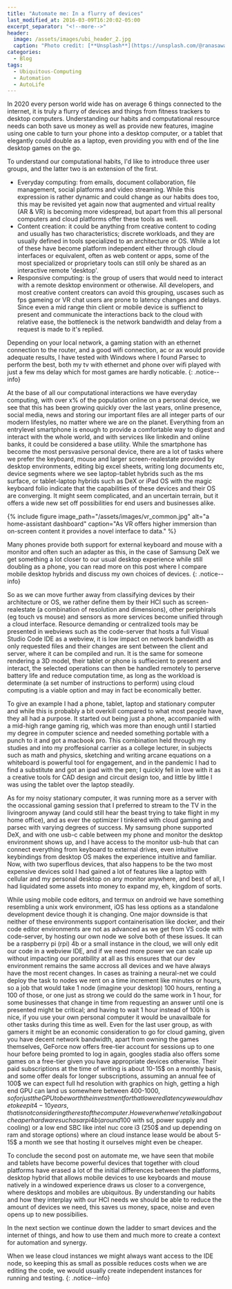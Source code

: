 ```yaml
---
title: "Automate me: In a flurry of devices"
last_modified_at: 2016-03-09T16:20:02-05:00
excerpt_separator: "<!--more-->"
header:
  image: /assets/images/ubi_header_2.jpg
  caption: "Photo credit: [**Unsplash**](https://unsplash.com/@ranasawalha)"
categories:
  - Blog
tags:
  - Ubiquitous-Computing
  - Automation
  - AutoLife
---
```

In 2020 every person world wide has on average 6 things connected to the internet, it is truly a flurry of devices and things from fitness trackers to desktop computers. Understanding our habits and computational resource needs can both save us money as well as provide new features, imagine using one cable to turn your phone into a desktop computer, or a tablet that elegantly could double as a laptop, even providing you with end of the line desktop games on the go.
<!--more-->

To understand our computational habits, I'd like to introduce three user groups, and the latter two is an extension of the first.
- Everyday computing: from emails, document collaboration, file management, social platforms and video streaming. While this expression is rather dynamic and could change as our habits does too, this may be revisited yet again now that augmented and virtual reality (AR & VR) is becoming more videspread, but apart from this all personal computers and cloud platforms offer these tools as well.
- Content creation: it could be anything from creative content to coding and usually has two characteristics; discrete workloads, and they are usually defined in tools specialized to an architecture or OS. While a lot of these have become platform independent either through cloud interfaces or equivalent, often as web content or apps, some of the most specialized or proprietary tools can still only be shared as an interactive remote 'desktop'.
- Responsive computing: is the group of users that would need to interact with a remote desktop environment or otherwise. All developers, and most creative content creators can avoid this grouping, uscases such as fps gameing or VR chat users are prone to latency changes and delays. Since even a mid range thin client or mobile device is suffienct to present and communicate the interactions back to the cloud with relative ease, the bottleneck is the network bandwidth and delay from a request is made to it's replied. 


Depending on your local network, a gaming station with an ethernet connection to the router, and a good wifi connection, ac or ax would provide adequate results, I have tested with Windows where I found Parsec to perform the best, both my tv with ethernet and phone over wifi played with just a few ms delay which for most games are hardly noticable.
{: .notice--info}

At the base of all our computational interactions we have everyday computing, with over x% of the population online on a personal device, we see that this has been growing quickly over the last years, online presence, social media, news and storing our important files are all integer parts of our modern lifestyles, no matter where we are on the planet. Everything from an entrylevel smartphone is enough to provide a comfortable way to digest and interact with the whole world, and with services like linkedin and online banks, it could be considered a base utility. While the smartphone has become the most persvasive personal device, there are a lot of tasks where we prefer the keyboard, mouse and larger screen-realestate provided by desktop environments, editing big excel sheets, writing long documents etc, device segments where we see laptop-tablet hybrids such as the ms surface, or tablet-laptop hybrids such as DeX or iPad OS with the magic keyboard folio indicate that the capabilities of these devices and their OS are converging. It might seem complicated, and an uncertain terrain, but it offers a wide new set off possibilities for end users and businesses alike.

{% include figure image_path="/assets/images/vr_common.jpg" alt="a home-assistant dashboard" caption="As VR offers higher immersion than on-screen content it provides a novel interface to data." %}

Many phones provide both support for external keyboard and mouse with a monitor and often such an adapter as this, in the case of Samsung DeX we get something a lot closer to our usual desktop experience while still doubling as a phone, you can read more on this post where I compare mobile desktop hybrids and discuss my own choices of devices.
{: .notice--info}

So as we can move further away from classifying devices by their architecture or OS, we rather define them by their HCI such as screen-realestate (a combination of resolution and dimensions), other periphirals (eg touch vs mouse) and sensors as more services become unified through a cloud interface. Resource demanding or centralized tools may be presented in webviews such as the code-server that hosts a full Visual Studio Code IDE as a webview, it is low impact on network bandwidth as only requested files and their changes are sent between the client and server, where it can be compiled and run. It is the same for someone rendering a 3D model, their tablet or phone is suffiecient to present and interact, the selected operations can then be handled remotely to perserve battery life and reduce computation time, as long as the workload is determinate (a set number of instructions to perform) using cloud computing is a viable option and may in fact be economically better.

To give an example I had a phone, tablet, laptop and stationary computer and while this is probably a bit overkill compared to what most people have, they all had a purpose. It started out being just a phone, accompanied with a mid-high range gaming rig, which was more than enough until I startied my degree in computer science and needed something portable with a punch to it and got a macbook pro. This combination held through my studies and into my proffesional carrier as a college lecturer, in subjects such as math and physics, sketching and writing arcane equations on a whiteboard is powerful tool for engagement, and in the pandemic I had to find a substitute and got an ipad with the pen; I quickly fell in love with it as a creative tools for CAD design and circuit design too, and little by little I was using the tablet over the laptop steadily.

As for my noisy stationary computer, it was running more as a server with the occassional gaming session that I preferred to stream to the TV in the livingroom anyway (and could still hear the beast trying to take flight in my home office), and as ever the optimizer I tinkered with cloud gaming and parsec with varying degrees of success. My samsung phone supported DeX, and with one usb-c cable between my phone and monitor the desktop environment shows up, and I have access to the monitor usb-hub that can connect everything from keyboard to external drives, even intuitive keybindings from desktop OS makes the experience intuitive and familiar. Now, with two superflous devices, that also happens to be the two most expensive devices sold I had gained a lot of features like a laptop with cellular and my personal desktop on any monitor anywhere, and best of all, I had liquidated some assets into money to expand my, eh, kingdom of sorts.

While using mobile code editors, and termux on android we have something resembling a unix work environment, iOS has less options as a standalone development device though it is changing. One major downside is that neither of these environments support containerisation like docker, and their code editor environments are not as advanced as we get from VS code with code-server, by hosting our own node we solve both of these issues. It can be a raspberry pi (rpi) 4b or a small instance in the cloud, we will only edit our code in a webview IDE, and if we need more power we can scale up without impacting our poratbility at all as this ensures that our dev environment remains the same accross all devices and we have always have the most recent changes. In cases as training a neural-net we could deploy the task to nodes we rent on a time increment like minutes or hours, so a job that would take 1 node (imagine your desktop) 100 hours, renting a 100 of those, or one just as strong we could do the same work in 1 hour, for some businesses that change in time from requesting an answer until one is presented might be critical; and having to wait 1 hour instead of 100h is nice, if you use your own personal computer it would be unavailbale for other tasks during this time as well. Even for the last user group, as with gamers it might be an economic consideration to go for cloud gaming, given you have decent network bandwidth, apart from owning the games themselves, GeForce now offers free-tier account for sessions up to one hour before being promted to log in again, googles stadia also offers some games on a free-tier given you have appropriate devices otherwise. Their paid subscriptions at the time of writing is about 10-15$ on a monthly basis, and some offer deals for longer subscriptions, assuming an annual fee of 100$ we can expect full hd resolution with graphics on high, getting a high end GPU can land us somewhere between 400-1000$, so for just the GPU to be worth the investment for that lowered latency we would have to keep it 4-10 years, that is not considering the rest of the computer. However when we're talking about cheaper hardware such as a rpi 4b (around 100$ with sd, power supply and cooling) or a low end SBC like intel nuc core i3 (250$ and up depending on ram and storage options) where an cloud instance lease would be about 5-15$ a month we see that hosting it ourselves might even be cheaper.

To conclude the second post on automate me, we have seen that mobile and tablets have become powerful devices that together with cloud platforms have erased a lot of the initial differences between the platforms, desktop hybrid that allows mobile devices to use keyboards and mouse natively in a windowed experience draws us closer to a convergence, where desktops and mobiles are ubiquitous. By understanding our habits and how they interplay with our HCI needs we should be able to reduce the amount of devices we need, this saves us money, space, noise and even opens up to new possibilies. 

In the next section we continue down the ladder to smart devices and the internet of things, and how to use them and much more to create a context for automation and synergy.

When we lease cloud instances we might always want access to the IDE node, so keeping this as small as possible reduces costs when we are editing the code, we would usually create independent instances for running and testing.
{: .notice--info}


